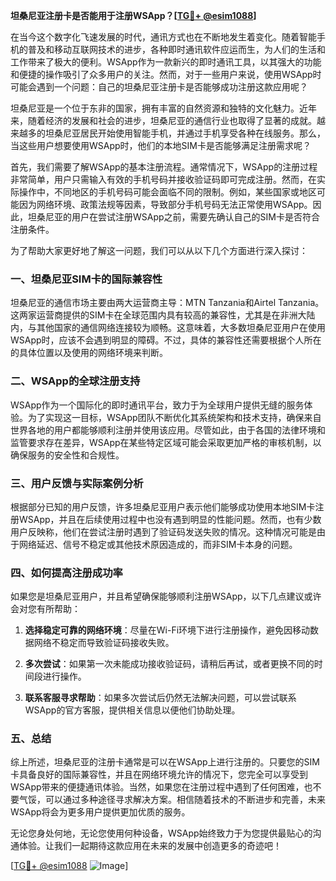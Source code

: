 **坦桑尼亚注册卡是否能用于注册WSApp？[[TG💪+ @esim1088](https://t.me/s/esim1088)]**

在当今这个数字化飞速发展的时代，通讯方式也在不断地发生着变化。随着智能手机的普及和移动互联网技术的进步，各种即时通讯软件应运而生，为人们的生活和工作带来了极大的便利。WSApp作为一款新兴的即时通讯工具，以其强大的功能和便捷的操作吸引了众多用户的关注。然而，对于一些用户来说，使用WSApp时可能会遇到一个问题：自己的坦桑尼亚注册卡是否能够成功注册这款应用呢？

坦桑尼亚是一个位于东非的国家，拥有丰富的自然资源和独特的文化魅力。近年来，随着经济的发展和社会的进步，坦桑尼亚的通信行业也取得了显著的成就。越来越多的坦桑尼亚居民开始使用智能手机，并通过手机享受各种在线服务。那么，当这些用户想要使用WSApp时，他们的本地SIM卡是否能够满足注册需求呢？

首先，我们需要了解WSApp的基本注册流程。通常情况下，WSApp的注册过程非常简单，用户只需输入有效的手机号码并接收验证码即可完成注册。然而，在实际操作中，不同地区的手机号码可能会面临不同的限制。例如，某些国家或地区可能因为网络环境、政策法规等因素，导致部分手机号码无法正常使用WSApp。因此，坦桑尼亚的用户在尝试注册WSApp之前，需要先确认自己的SIM卡是否符合注册条件。

为了帮助大家更好地了解这一问题，我们可以从以下几个方面进行深入探讨：

### 一、坦桑尼亚SIM卡的国际兼容性

坦桑尼亚的通信市场主要由两大运营商主导：MTN Tanzania和Airtel Tanzania。这两家运营商提供的SIM卡在全球范围内具有较高的兼容性，尤其是在非洲大陆内，与其他国家的通信网络连接较为顺畅。这意味着，大多数坦桑尼亚用户在使用WSApp时，应该不会遇到明显的障碍。不过，具体的兼容性还需要根据个人所在的具体位置以及使用的网络环境来判断。

### 二、WSApp的全球注册支持

WSApp作为一个国际化的即时通讯平台，致力于为全球用户提供无缝的服务体验。为了实现这一目标，WSApp团队不断优化其系统架构和技术支持，确保来自世界各地的用户都能够顺利注册并使用该应用。尽管如此，由于各国的法律环境和监管要求存在差异，WSApp在某些特定区域可能会采取更加严格的审核机制，以确保服务的安全性和合规性。

### 三、用户反馈与实际案例分析

根据部分已知的用户反馈，许多坦桑尼亚用户表示他们能够成功使用本地SIM卡注册WSApp，并且在后续使用过程中也没有遇到明显的性能问题。然而，也有少数用户反映称，他们在尝试注册时遇到了验证码发送失败的情况。这种情况可能是由于网络延迟、信号不稳定或其他技术原因造成的，而非SIM卡本身的问题。

### 四、如何提高注册成功率

如果您是坦桑尼亚用户，并且希望确保能够顺利注册WSApp，以下几点建议或许会对您有所帮助：

1. **选择稳定可靠的网络环境**：尽量在Wi-Fi环境下进行注册操作，避免因移动数据网络不稳定而导致验证码接收失败。
   
2. **多次尝试**：如果第一次未能成功接收验证码，请稍后再试，或者更换不同的时间段进行操作。

3. **联系客服寻求帮助**：如果多次尝试后仍然无法解决问题，可以尝试联系WSApp的官方客服，提供相关信息以便他们协助处理。

### 五、总结

综上所述，坦桑尼亚的注册卡通常是可以在WSApp上进行注册的。只要您的SIM卡具备良好的国际兼容性，并且在网络环境允许的情况下，您完全可以享受到WSApp带来的便捷通讯体验。当然，如果您在注册过程中遇到了任何困难，也不要气馁，可以通过多种途径寻求解决方案。相信随着技术的不断进步和完善，未来WSApp将会为更多用户提供更加优质的服务。

无论您身处何地，无论您使用何种设备，WSApp始终致力于为您提供最贴心的沟通体验。让我们一起期待这款应用在未来的发展中创造更多的奇迹吧！

[[TG💪+ @esim1088](https://t.me/s/esim1088) ![Image](https://i.postimg.cc/4NQfJmqS/Snipaste-2025-05-13-00-14-12.png)]